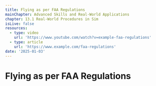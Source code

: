 ```yaml
---
title: Flying as per FAA Regulations
mainChapter: Advanced Skills and Real-World Applications
chapter: 13.1 Real-World Procedures in Sim
isLive: false
resources:
  - type: video
    url: 'https://www.youtube.com/watch?v=example-faa-regulations'
  - type: article
    url: 'https://www.example.com/faa-regulations'
date: '2025-01-03'
---
```


# Flying as per FAA Regulations
